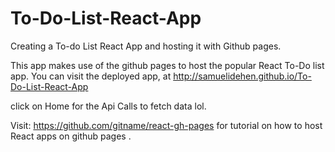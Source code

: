 # To-Do-List-React-App
Creating a To-do List React App and hosting it with Github pages. 

This app makes use of the github pages to host the popular React To-Do list app.
You can visit the deployed app, at http://samuelidehen.github.io/To-Do-List-React-App

click on Home for the Api Calls to fetch data lol.

Visit:  https://github.com/gitname/react-gh-pages for tutorial on how to host React apps on github pages .
